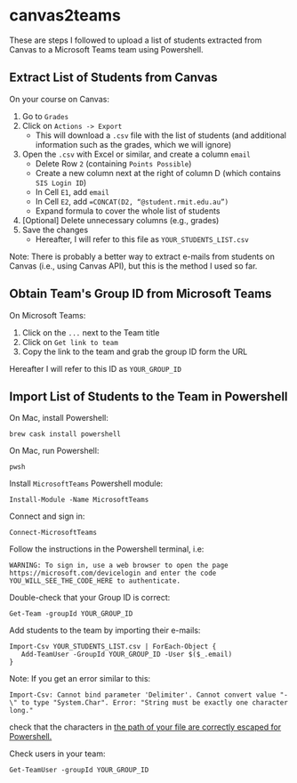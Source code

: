# canvas2teams

These are steps I followed to upload a list of students extracted from Canvas to a Microsoft Teams team using Powershell.

## Extract List of Students from Canvas

On your course on Canvas:

1. Go to `Grades`
2. Click on `Actions -> Export`
   - This will download a `.csv` file with the list of students (and additional information such as the grades, which we will ignore)
3. Open the `.csv` with Excel or similar, and create a column `email`
   - Delete Row `2` (containing `Points Possible`)
   - Create a new column next at the right of column D (which contains `SIS Login ID`)
   - In Cell `E1`, add `email`
   - In Cell `E2`, add `=CONCAT(D2, “@student.rmit.edu.au”)`
   - Expand formula to cover the whole list of students
4. [Optional] Delete unnecessary columns (e.g., grades)
5. Save the changes
    - Hereafter, I will refer to this file as `YOUR_STUDENTS_LIST.csv`

Note: There is probably a better way to extract e-mails from students on Canvas (i.e., using Canvas API), but this is the method I used so far.

## Obtain Team's Group ID from Microsoft Teams

On Microsoft Teams:

1. Click on the `...` next to the Team title
2. Click on `Get link to team`
3. Copy the link to the team and grab the group ID form the URL

Hereafter I will refer to this ID as `YOUR_GROUP_ID`

## Import List of Students to the Team in Powershell

On Mac, install Powershell:

```
brew cask install powershell
```

On Mac, run Powershell:

```
pwsh
```

Install `MicrosoftTeams` Powershell module:

```
Install-Module -Name MicrosoftTeams
```

Connect and sign in:

```
Connect-MicrosoftTeams
```

Follow the instructions in the Powershell terminal, i.e:

```
WARNING: To sign in, use a web browser to open the page https://microsoft.com/devicelogin and enter the code YOU_WILL_SEE_THE_CODE_HERE to authenticate.
```

Double-check that your Group ID is correct:
```
Get-Team -groupId YOUR_GROUP_ID
```

Add students to the team by importing their e-mails:

```
Import-Csv YOUR_STUDENTS_LIST.csv | ForEach-Object {
   Add-TeamUser -GroupId YOUR_GROUP_ID -User $($_.email)
}
```

Note: If you get an error similar to this:
  ```
  Import-Csv: Cannot bind parameter 'Delimiter'. Cannot convert value "-\" to type "System.Char". Error: "String must be exactly one character long."
  ```
check that the characters in [the path of your file are correctly escaped for Powershell.](https://stackoverflow.com/questions/35225462/binding-delimiter-in-powershell)

Check users in your team:
```
Get-TeamUser -groupId YOUR_GROUP_ID
```
